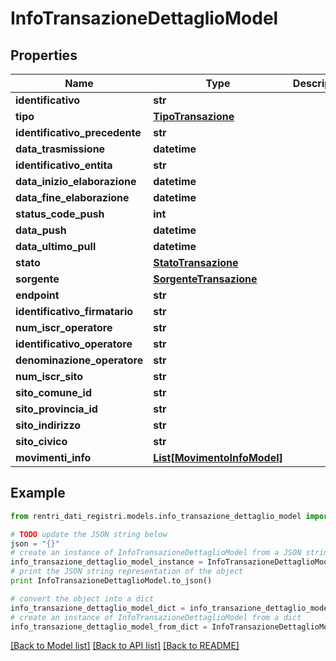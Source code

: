 # InfoTransazioneDettaglioModel


## Properties
Name | Type | Description | Notes
------------ | ------------- | ------------- | -------------
**identificativo** | **str** |  | [optional] 
**tipo** | [**TipoTransazione**](TipoTransazione.md) |  | [optional] 
**identificativo_precedente** | **str** |  | [optional] 
**data_trasmissione** | **datetime** |  | [optional] 
**identificativo_entita** | **str** |  | [optional] 
**data_inizio_elaborazione** | **datetime** |  | [optional] 
**data_fine_elaborazione** | **datetime** |  | [optional] 
**status_code_push** | **int** |  | [optional] 
**data_push** | **datetime** |  | [optional] 
**data_ultimo_pull** | **datetime** |  | [optional] 
**stato** | [**StatoTransazione**](StatoTransazione.md) |  | [optional] 
**sorgente** | [**SorgenteTransazione**](SorgenteTransazione.md) |  | [optional] 
**endpoint** | **str** |  | [optional] 
**identificativo_firmatario** | **str** |  | [optional] 
**num_iscr_operatore** | **str** |  | [optional] 
**identificativo_operatore** | **str** |  | [optional] 
**denominazione_operatore** | **str** |  | [optional] 
**num_iscr_sito** | **str** |  | [optional] 
**sito_comune_id** | **str** |  | [optional] 
**sito_provincia_id** | **str** |  | [optional] 
**sito_indirizzo** | **str** |  | [optional] 
**sito_civico** | **str** |  | [optional] 
**movimenti_info** | [**List[MovimentoInfoModel]**](MovimentoInfoModel.md) |  | [optional] 

## Example

```python
from rentri_dati_registri.models.info_transazione_dettaglio_model import InfoTransazioneDettaglioModel

# TODO update the JSON string below
json = "{}"
# create an instance of InfoTransazioneDettaglioModel from a JSON string
info_transazione_dettaglio_model_instance = InfoTransazioneDettaglioModel.from_json(json)
# print the JSON string representation of the object
print InfoTransazioneDettaglioModel.to_json()

# convert the object into a dict
info_transazione_dettaglio_model_dict = info_transazione_dettaglio_model_instance.to_dict()
# create an instance of InfoTransazioneDettaglioModel from a dict
info_transazione_dettaglio_model_from_dict = InfoTransazioneDettaglioModel.from_dict(info_transazione_dettaglio_model_dict)
```
[[Back to Model list]](../README.md#documentation-for-models) [[Back to API list]](../README.md#documentation-for-api-endpoints) [[Back to README]](../README.md)


